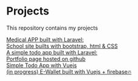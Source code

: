 # Projects
This repository contains my projects

<a href="https://ma.pace.dervac.com/">Medical APP built with Laravel:</a></br>
<a href="https://pace.dervac.com">School site builts with bootstrap, html & CSS</a></br>
<a href="https://app.pace.dervac.com/">A simple todo app built with Laravel:</a></br>
<a href="http://abdullahikabir.me">Portfolio page hosted on github</a></br>
<a href="https://abdullahiabdulkabir.github.io/Vue-todo-app">Simple Todo App with Vuejs</a></br>
<a href="http://abdullahiabdulkabir.github.io/vue-ewallet">(in progress) E-Wallet built with Vuejs + firebase🔥</a></br>
